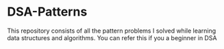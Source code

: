 # DSA-Patterns
This repository consists of all the pattern problems I solved while learning data structures and algorithms. You can refer this if you a beginner in DSA
